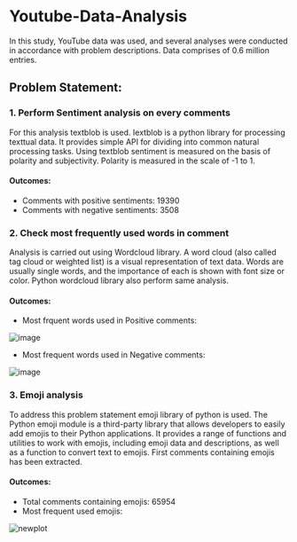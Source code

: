 # Youtube-Data-Analysis
In this study, YouTube data was used, and several analyses were conducted in accordance with problem descriptions. Data comprises of 0.6 million entries.

## Problem Statement:
### 1. Perform Sentiment analysis on every comments 
For this analysis textblob is used. Iextblob is a python library for processing texttual data. It provides simple API for dividing into common natural processing tasks. Using textblob sentiment is measured on the basis of polarity and subjectivity. Polarity is measured in the scale of -1 to 1. 
#### Outcomes:
- Comments with positive sentiments: 19390
- Comments with negative sentiments: 3508

### 2. Check most frequently used words in comment
Analysis is carried out using Wordcloud library. A word cloud (also called tag cloud or weighted list) is a visual representation of text data. Words are usually single words, and the importance of each is shown with font size or color. Python wordcloud library also perform same analysis.
#### Outcomes:
- Most frquent words used in Positive comments:

![image](https://user-images.githubusercontent.com/86731206/224532115-e2948a03-cf6b-46ec-a869-b29157028887.png)

- Most frequent words used in Negative comments:

![image](https://user-images.githubusercontent.com/86731206/224532210-18a6808e-50c4-4542-ad37-f61fe7763537.png)

### 3. Emoji analysis
To address this problem statement emoji library of python is used. The Python emoji module is a third-party library that allows developers to easily add emojis to their Python applications. It provides a range of functions and utilities to work with emojis, including emoji data and descriptions, as well as a function to convert text to emojis. First comments containing emojis has been extracted.
#### Outcomes:
- Total comments containing emojis: 65954
- Most frequent used emojis:

![newplot](https://user-images.githubusercontent.com/86731206/224532803-eb1ef85b-e8ba-4828-a4c2-89b8029546af.png)

